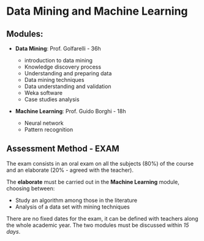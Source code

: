 # Data Mining and Machine Learning

## Modules:

- **Data Mining**: Prof. Golfarelli - 36h
    - introduction to data mining
    - Knowledge discovery process
    - Understanding and preparing data
    - Data mining techniques
    - Data understanding and validation
    - Weka software
    - Case studies analysis

- **Machine Learning**: Prof. Guido Borghi - 18h
    - Neural network
    - Pattern recognition

## Assessment Method - EXAM

The exam consists in an oral exam on all the subjects (80%) of the course and an elaborate (20% - agreed with the teacher).

The **elaborate** must be carried out in the **Machine Learning** module, choosing between:
- Study an algorithm among those in the literature
- Analysis of a data set with mining techniques

There are no fixed dates for the exam, it can be defined with teachers along the whole academic year. 
The two modules must be discussed within *15 days*.






